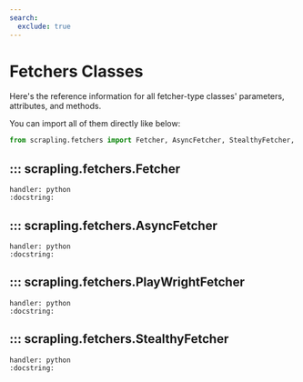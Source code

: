 ```yaml
---
search:
  exclude: true
---
```


# Fetchers Classes

Here's the reference information for all fetcher-type classes' parameters, attributes, and methods.

You can import all of them directly like below:

```python
from scrapling.fetchers import Fetcher, AsyncFetcher, StealthyFetcher, PlayWrightFetcher
```

## ::: scrapling.fetchers.Fetcher
    handler: python
    :docstring:

## ::: scrapling.fetchers.AsyncFetcher
    handler: python
    :docstring:

## ::: scrapling.fetchers.PlayWrightFetcher
    handler: python
    :docstring:

## ::: scrapling.fetchers.StealthyFetcher
    handler: python
    :docstring:
